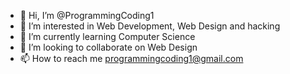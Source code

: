 - 👋 Hi, I’m @ProgrammingCoding1
- 👀 I’m interested in Web Development, Web Design and hacking
- 🌱 I’m currently learning Computer Science
- 💞️ I’m looking to collaborate on Web Design
- 📫 How to reach me programmingcoding1@gmail.com

<!---
ProgrammingCoding1/ProgrammingCoding1 is a ✨ special ✨ repository because its `README.md` (this file) appears on your GitHub profile.
You can click the Preview link to take a look at your changes.
--->
